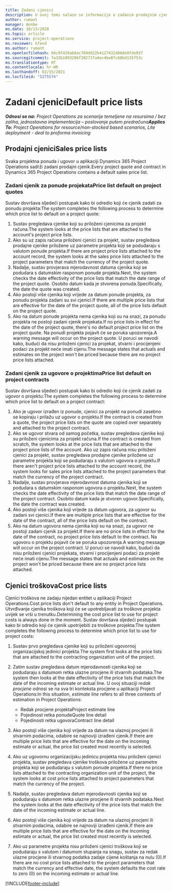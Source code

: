 ```yaml
---
title: Zadani cjenici
description: U ovoj temi nalaze se informacije o zadanim prodajnim cjenicima i cjenicima troškova u aplikaciji Project Operations.
author: rumant
manager: Annbe
ms.date: 10/13/2020
ms.topic: article
ms.service: project-operations
ms.reviewer: kfend
ms.author: rumant
ms.openlocfilehash: 04c97429ab8ac769dd22b4127432d80de8fde937
ms.sourcegitcommit: fa32b1893286f20271fa4ec4be8fc68bd135f53c
ms.translationtype: HT
ms.contentlocale: hr-HR
ms.lasthandoff: 02/15/2021
ms.locfileid: "5275574"
---
```

# <a name="default-price-lists"></a><span data-ttu-id="8d0db-103">Zadani cjenici</span><span class="sxs-lookup"><span data-stu-id="8d0db-103">Default price lists</span></span>

<span data-ttu-id="8d0db-104">_**Odnosi se na:** Project Operations za scenarije temeljene na resursima / bez zaliha, jednostavna implementacija – poslovanje putem predračuna_</span><span class="sxs-lookup"><span data-stu-id="8d0db-104">_**Applies To:** Project Operations for resource/non-stocked based scenarios, Lite deployment - deal to proforma invoicing_</span></span>

## <a name="sales-price-lists"></a><span data-ttu-id="8d0db-105">Prodajni cjenici</span><span class="sxs-lookup"><span data-stu-id="8d0db-105">Sales price lists</span></span>

<span data-ttu-id="8d0db-106">Svaka projektna ponuda i ugovor u aplikaciji Dynamics 365 Project Operations sadrži zadani prodajni cjenik.</span><span class="sxs-lookup"><span data-stu-id="8d0db-106">Every project quote and contract in Dynamics 365 Project Operations contains a default sales price list.</span></span> 

### <a name="price-list-default-on-project-quotes"></a><span data-ttu-id="8d0db-107">Zadani cjenik za ponude projekata</span><span class="sxs-lookup"><span data-stu-id="8d0db-107">Price list default on project quotes</span></span>
<span data-ttu-id="8d0db-108">Sustav dovršava sljedeći postupak kako bi odredio koji će cjenik zadati za ponudu projekta:</span><span class="sxs-lookup"><span data-stu-id="8d0db-108">The system completes the following process to determine which price list to default on a project quote:</span></span>

1. <span data-ttu-id="8d0db-109">Sustav pregledava cjenike koji su priloženi cjenicima za projekt računa.</span><span class="sxs-lookup"><span data-stu-id="8d0db-109">The system looks at the price lists that are attached to the account's project price lists.</span></span> 
2. <span data-ttu-id="8d0db-110">Ako su uz zapis računa priloženi cjenici za projekt, sustav pregledava prodajne cjenike priložene uz parametre projekta koji se podudaraju s valutom ponude projekta.</span><span class="sxs-lookup"><span data-stu-id="8d0db-110">If there are project price lists attached to the account record, the system looks at the sales price lists attached to the project parameters that match the currency of the project quote.</span></span>
3. <span data-ttu-id="8d0db-111">Nadalje, sustav provjerava mjerodavnost datuma cjenika koji se podudara s datumskim rasponom ponude projekta.</span><span class="sxs-lookup"><span data-stu-id="8d0db-111">Next, the system checks the date effectivity of the price lists that match the date range of the project quote.</span></span> <span data-ttu-id="8d0db-112">Osobito datum kada je stvorena ponuda.</span><span class="sxs-lookup"><span data-stu-id="8d0db-112">Specifically, the date the quote was created.</span></span>
4. <span data-ttu-id="8d0db-113">Ako postoji više cjenika koji vrijede za datum ponude projekta, za ponudu projekta zadani su svi cjenici.</span><span class="sxs-lookup"><span data-stu-id="8d0db-113">If there are multiple price lists that are effective for the date of the project quote, all of the price lists default on the project quote.</span></span>
5. <span data-ttu-id="8d0db-114">Ako na datum ponude projekta nema cjenika koji su na snazi, za ponudu projekta ne postoji zadani cjenik projekata.</span><span class="sxs-lookup"><span data-stu-id="8d0db-114">If no price lists in effect for the date of the project quote, there's no default project price list on the project quote.</span></span> <span data-ttu-id="8d0db-115">Na ponudi projekta pojavit će se poruka upozorenja.</span><span class="sxs-lookup"><span data-stu-id="8d0db-115">A warning message will occur on the project quote.</span></span> <span data-ttu-id="8d0db-116">U poruci se navodi kako, budući da nisu priloženi cjenici za projekat, stvarni i procijenjeni podaci za projekt neće imati cijenu.</span><span class="sxs-lookup"><span data-stu-id="8d0db-116">The message states that actuals and estimates on the project won't be priced because there are no project price lists attached.</span></span>

### <a name="price-list-default-on-project-contracts"></a><span data-ttu-id="8d0db-117">Zadani cjenik za ugovore o projektima</span><span class="sxs-lookup"><span data-stu-id="8d0db-117">Price list default on project contracts</span></span> 
<span data-ttu-id="8d0db-118">Sustav dovršava sljedeći postupak kako bi odredio koji će cjenik zadati za ugovor o projektu:</span><span class="sxs-lookup"><span data-stu-id="8d0db-118">The system completes the following process to determine which price list to default on a project contract:</span></span>

1. <span data-ttu-id="8d0db-119">Ako je ugovor izrađen iz ponude, cjenici za projekt na ponudi zasebno se kopiraju i prilažu uz ugovor o projektu.</span><span class="sxs-lookup"><span data-stu-id="8d0db-119">If the contract is created from a quote, the project price lists on the quote are copied over separately and attached to the project contract.</span></span>
2. <span data-ttu-id="8d0db-120">Ako se ugovor stvara od samog početka, sustav pregledava cjenike koji su priloženi cjenicima za projekt računa.</span><span class="sxs-lookup"><span data-stu-id="8d0db-120">If the contract is created from scratch, the system looks at the price lists that are attached to the project price lists of the account.</span></span> <span data-ttu-id="8d0db-121">Ako uz zapis računa nisu priloženi cjenici za projekt, sustav pregledava prodajne cjenike priložene uz parametre projekta koji se podudaraju s valutom ugovora o projektu.</span><span class="sxs-lookup"><span data-stu-id="8d0db-121">If there aren't project price lists attached to the account record, the system looks for sales price lists attached to the project parameters that match the currency of the project contract.</span></span>
4. <span data-ttu-id="8d0db-122">Nadalje, sustav provjerava mjerodavnost datuma cjenika koji se podudara s datumskim rasponom ugovora o projektu.</span><span class="sxs-lookup"><span data-stu-id="8d0db-122">Next, the system checks the date effectivity of the price lists that match the date range of the project contract.</span></span> <span data-ttu-id="8d0db-123">Osobito datum kada je stvoren ugovor.</span><span class="sxs-lookup"><span data-stu-id="8d0db-123">Specifically, the date the contract was created.</span></span>
5. <span data-ttu-id="8d0db-124">Ako postoji više cjenika koji vrijede za datum ugovora, za ugovor su zadani svi cjenici.</span><span class="sxs-lookup"><span data-stu-id="8d0db-124">If there are multiple price lists that are effective for the date of the contract, all of the price lists default on the contract.</span></span>
6. <span data-ttu-id="8d0db-125">Ako na datum ugovora nema cjenika koji su na snazi, za ugovor ne postoji zadani cjenik za projekt.</span><span class="sxs-lookup"><span data-stu-id="8d0db-125">If there are no price lists in effect for the date of the contract, no project price lists default to the contract.</span></span> <span data-ttu-id="8d0db-126">Na ugovoru o projektu pojavit će se poruka upozorenja.</span><span class="sxs-lookup"><span data-stu-id="8d0db-126">A warning message will occur on the project contract.</span></span> <span data-ttu-id="8d0db-127">U poruci se navodi kako, budući da nisu priloženi cjenici projekata, stvarni i procijenjeni podaci za projekt neće imati cijenu.</span><span class="sxs-lookup"><span data-stu-id="8d0db-127">The message states that actuals and estimates on the project won't be priced because there are no project price lists attached.</span></span>

## <a name="cost-price-lists"></a><span data-ttu-id="8d0db-128">Cjenici troškova</span><span class="sxs-lookup"><span data-stu-id="8d0db-128">Cost price lists</span></span>

<span data-ttu-id="8d0db-129">Cjenici troškova ne zadaju nijedan entitet u aplikaciji Project Operations.</span><span class="sxs-lookup"><span data-stu-id="8d0db-129">Cost price lists don't default to any entity in Project Operations.</span></span> <span data-ttu-id="8d0db-130">Utvrđivanje cjenika troškova koji će se upotrebljavati za troškove projekta uvijek se vrši u trenutku.</span><span class="sxs-lookup"><span data-stu-id="8d0db-130">Determining the cost price list to use for project costs is always done in the moment.</span></span> <span data-ttu-id="8d0db-131">Sustav dovršava sljedeći postupak kako bi odredio koji će cjenik upotrijebiti za troškove projekta:</span><span class="sxs-lookup"><span data-stu-id="8d0db-131">The system completes the following process to determine which price list to use for project costs:</span></span>

1. <span data-ttu-id="8d0db-132">Sustav prvo pregledava cjenike koji su priloženi ugovornoj organizacijskoj jedinici projekta.</span><span class="sxs-lookup"><span data-stu-id="8d0db-132">The system first looks at the price lists that are attached to the contracting organization unit of the project.</span></span>
2. <span data-ttu-id="8d0db-133">Zatim sustav pregledava datum mjerodavnosti cjenika koji se podudaraju s datumom retka ulazne procjene ili stvarnih podataka.</span><span class="sxs-lookup"><span data-stu-id="8d0db-133">The system then looks at the date effectivity of the price lists that match the date of the incoming estimate or actual line.</span></span> <span data-ttu-id="8d0db-134">U ovoj situaciji *redak procjene* odnosi se na sva tri konteksta procjene u aplikaciji Project Operations:</span><span class="sxs-lookup"><span data-stu-id="8d0db-134">In this situation, *estimate line* refers to all three contexts of estimation in Project Operations:</span></span>

    - <span data-ttu-id="8d0db-135">Redak procjene projekta</span><span class="sxs-lookup"><span data-stu-id="8d0db-135">Project estimate line</span></span>
    - <span data-ttu-id="8d0db-136">Pojedinost retka ponude</span><span class="sxs-lookup"><span data-stu-id="8d0db-136">Quote line detail</span></span>
    - <span data-ttu-id="8d0db-137">Pojedinosti retka ugovora</span><span class="sxs-lookup"><span data-stu-id="8d0db-137">Contract line detail</span></span>
  
3. <span data-ttu-id="8d0db-138">Ako postoji više cjenika koji vrijede za datum na ulaznoj procjeni ili stvarnim podacima, odabire se najnoviji izrađeni cjenik.</span><span class="sxs-lookup"><span data-stu-id="8d0db-138">If there are multiple price lists that are effective for the date on the incoming estimate or actual, the price list created most recently is selected.</span></span>
4. <span data-ttu-id="8d0db-139">Ako uz ugovornu organizacijsku jedinicu projekta nisu priloženi cjenici projekta, sustav pregledava cjenike troškova priložene uz parametre projekta koji se podudaraju s valutom ponude projekta.</span><span class="sxs-lookup"><span data-stu-id="8d0db-139">If there no price lists attached to the contracting organization unit of the project, the system looks at cost price lists attached to project parameters that match the currency of the project.</span></span>
5. <span data-ttu-id="8d0db-140">Nadalje, sustav pregledava datum mjerodavnosti cjenika koji se podudaraju s datumom retka ulazne procjene ili stvarnih podataka.</span><span class="sxs-lookup"><span data-stu-id="8d0db-140">Next the system looks at the date effectivity of the price lists that match the date of the incoming estimate or actual line.</span></span> 
6. <span data-ttu-id="8d0db-141">Ako postoji više cjenika koji vrijede za datum na ulaznoj procjeni ili stvarnim podacima, odabire se najnoviji izrađeni cjenik.</span><span class="sxs-lookup"><span data-stu-id="8d0db-141">If there are multiple price lists that are effective for the date on the incoming estimate or actual, the price list created most recently is selected.</span></span>
7. <span data-ttu-id="8d0db-142">Ako uz parametre projekta nisu priloženi cjenici troškova koji se podudaraju s valutom i datumom stupanja na snagu, sustav za redak ulazne procjene ili stvarnog podatka zadaje cijene koštanja na nulu (0).</span><span class="sxs-lookup"><span data-stu-id="8d0db-142">If there are no cost price lists attached to the project parameters that match the currency and effective date, the system defaults the cost rate to zero (0) on the incoming estimate or actual line.</span></span>


[!INCLUDE[footer-include](../includes/footer-banner.md)]